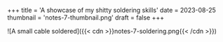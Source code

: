 +++
title = 'A showcase of my shitty soldering skills'
date = 2023-08-25
thumbnail = 'notes-7-thumbnail.png'
draft = false
+++

![A small cable soldered]({{< cdn >}}notes-7-soldering.png{{< /cdn >}})

